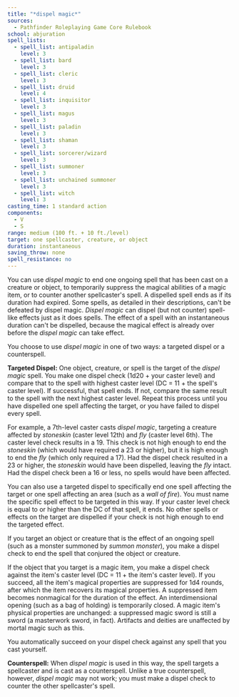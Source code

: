 ```yaml
---
title: "*dispel magic*"
sources:
  - Pathfinder Roleplaying Game Core Rulebook
school: abjuration
spell_lists:
  - spell_list: antipaladin
    level: 3
  - spell_list: bard
    level: 3
  - spell_list: cleric
    level: 3
  - spell_list: druid
    level: 4
  - spell_list: inquisitor
    level: 3
  - spell_list: magus
    level: 3
  - spell_list: paladin
    level: 3
  - spell_list: shaman
    level: 3
  - spell_list: sorcerer/wizard
    level: 3
  - spell_list: summoner
    level: 3
  - spell_list: unchained summoner
    level: 3
  - spell_list: witch
    level: 3
casting_time: 1 standard action
components:
  - V
  - S
range: medium (100 ft. + 10 ft./level)
target: one spellcaster, creature, or object
duration: instantaneous
saving_throw: none
spell_resistance: no
---
```


You can use *dispel magic* to end one ongoing spell that has been cast on a creature or object, to temporarily suppress the magical abilities of a magic item, or to counter another spellcaster's spell. A dispelled spell ends as if its duration had expired. Some spells, as detailed in their descriptions, can't be defeated by dispel magic. *Dispel magic* can dispel (but not counter) spell-like effects just as it does spells. The effect of a spell with an instantaneous duration can't be dispelled, because the magical effect is already over before the *dispel magic* can take effect.

You choose to use *dispel magic* in one of two ways: a targeted dispel or a counterspell.

**Targeted Dispel:** One object, creature, or spell is the target of the *dispel magic* spell. You make one dispel check (1d20 + your caster level) and compare that to the spell with highest caster level (DC = 11 + the spell's caster level). If successful, that spell ends. If not, compare the same result to the spell with the next highest caster level. Repeat this process until you have dispelled one spell affecting the target, or you have failed to dispel every spell.

For example, a 7th-level caster casts *dispel magic*, targeting a creature affected by *stoneskin* (caster level 12th) and *fly* (caster level 6th). The caster level check results in a 19. This check is not high enough to end the *stoneskin* (which would have required a 23 or higher), but it is high enough to end the *fly* (which only required a 17). Had the dispel check resulted in a 23 or higher, the *stoneskin* would have been dispelled, leaving the *fly* intact. Had the dispel check been a 16 or less, no spells would have been affected.

You can also use a targeted dispel to specifically end one spell affecting the target or one spell affecting an area (such as a *wall of fire*). You must name the specific spell effect to be targeted in this way. If your caster level check is equal to or higher than the DC of that spell, it ends. No other spells or effects on the target are dispelled if your check is not high enough to end the targeted effect.

If you target an object or creature that is the effect of an ongoing spell (such as a monster summoned by *summon monster*), you make a dispel check to end the spell that conjured the object or creature.

If the object that you target is a magic item, you make a dispel check against the item's caster level (DC = 11 + the item's caster level). If you succeed, all the item's magical properties are suppressed for 1d4 rounds, after which the item recovers its magical properties. A suppressed item becomes nonmagical for the duration of the effect. An interdimensional opening (such as a bag of holding) is temporarily closed. A magic item's physical properties are unchanged: a suppressed magic sword is still a sword (a masterwork sword, in fact). Artifacts and deities are unaffected by mortal magic such as this.

You automatically succeed on your dispel check against any spell that you cast yourself.

**Counterspell:** When *dispel magic* is used in this way, the spell targets a spellcaster and is cast as a counterspell. Unlike a true counterspell, however, *dispel magic* may not work; you must make a dispel check to counter the other spellcaster's spell.
